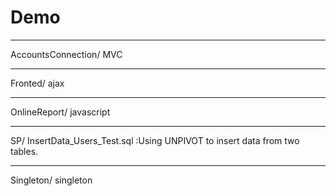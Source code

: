 # Demo

---------------------------------------------
AccountsConnection/ 
MVC 

---------------------------------------------
Fronted/
ajax 

---------------------------------------------
OnlineReport/
javascript 

---------------------------------------------
SP/
InsertData_Users_Test.sql  :Using UNPIVOT to insert data from two tables.

---------------------------------------------
Singleton/
singleton 



